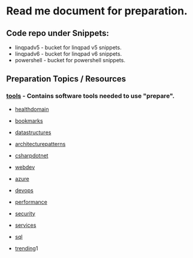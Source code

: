 # Read me document for preparation.

## Code repo under Snippets:

- linqpadv5 - bucket for linqpad v5 snippets.
- linqpadv6 - bucket for linqpad v6 snippets.
- powershell - bucket for powershell snippets.

## Preparation Topics / Resources
### [tools](/tools/tools.md) - Contains software tools needed to use "prepare".

- [healthdomain](healthdomain/healthdomain.md)

- [bookmarks](bookmarks/bookmarks.md)
- [datastructures](datastructures/datastructures.md)
- [architecturepatterns](architecturepatterns/architecturepatterns.md)
- [csharpdotnet](csharpdotnet/csharpdotnet.md)
- [webdev](web/web.md)
- [azure](azure/azure.md)
- [devops](devops/devops.md)
- [performance](performance/performance.md)
- [security](security/security.md)
- [services](services/services.md)
- [sql](sql/sql.md)
- [trending](trending/trending.md)1